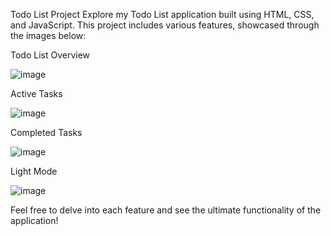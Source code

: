 Todo List Project
Explore my Todo List application built using HTML, CSS, and JavaScript. This project includes various features, showcased through the images below:

Todo List Overview

![image](https://github.com/user-attachments/assets/76d4ae50-dc27-4efe-a887-f2928d8a305e)

Active Tasks

![image](https://github.com/user-attachments/assets/3ab66860-b735-4d9e-af09-174d17527858)

Completed Tasks

![image](https://github.com/user-attachments/assets/37a66583-1e26-46de-a093-b654d7ad67db)

Light Mode

![image](https://github.com/user-attachments/assets/b3737a15-f353-4e8a-97c9-074ee6bce934)

Feel free to delve into each feature and see the ultimate functionality of the application!
